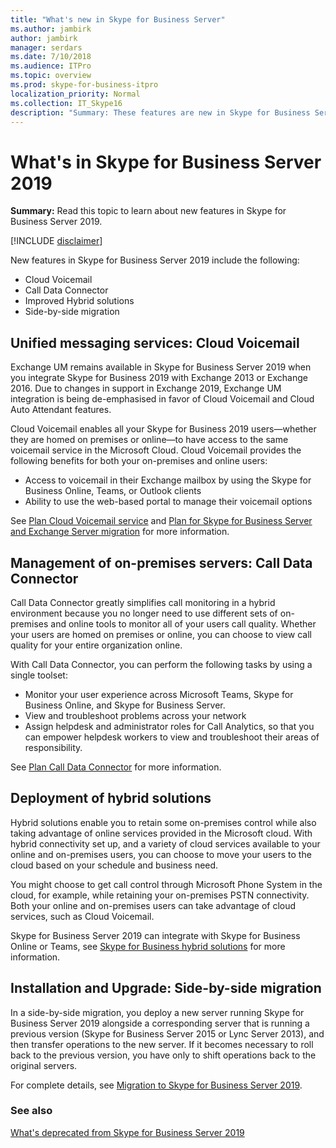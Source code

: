 ```yaml
---
title: "What's new in Skype for Business Server" 
ms.author: jambirk
author: jambirk
manager: serdars
ms.date: 7/10/2018
ms.audience: ITPro
ms.topic: overview
ms.prod: skype-for-business-itpro
localization_priority: Normal
ms.collection: IT_Skype16
description: "Summary: These features are new in Skype for Business Server 2019."
---
```


# What's in Skype for Business Server 2019 

**Summary:** Read this topic to learn about new features in Skype for Business Server 2019.  

[!INCLUDE [disclaimer](disclaimer.md)]

New features in Skype for Business Server 2019 include the following:
  
- Cloud Voicemail 
- Call Data Connector
- Improved Hybrid solutions
- Side-by-side migration

## Unified messaging services: Cloud Voicemail 

Exchange UM remains available in Skype for Business Server 2019 when you integrate Skype for Business 2019 with Exchange 2013 or Exchange 2016. Due to changes in support in Exchange 2019, Exchange UM integration is being de-emphasised in favor of Cloud Voicemail and Cloud Auto Attendant features.  

Cloud Voicemail enables all your Skype for Business 2019 users&#x2014;whether they are homed on premises or online&#x2014;to have access to the same voicemail service in the Microsoft Cloud. Cloud Voicemail provides the following benefits for both your on-premises and online users:

- Access to voicemail in their Exchange mailbox by using the Skype for Business Online, Teams, or Outlook clients 
- Ability to use the web-based portal to manage their voicemail options

See [Plan Cloud Voicemail service](hybrid/plan-cloud-voicemail.md) and [Plan for Skype for Business Server and Exchange Server migration](hybrid/plan-um-migration.md) for more information.
  
## Management of on-premises servers: Call Data Connector

Call Data Connector greatly simplifies call monitoring in a hybrid environment because you no longer need to use different sets of on-premises and online tools to monitor all of your users call quality.  Whether your users are homed on premises or online, you can choose to view call quality for your entire organization online.

With Call Data Connector, you can perform the following tasks by using a single toolset:

- Monitor your user experience across Microsoft Teams, Skype for Business Online, and Skype for Business Server.
- View and troubleshoot problems across your network
- Assign helpdesk and administrator roles for Call Analytics, so that you can empower helpdesk workers to view and troubleshoot their areas of responsibility. 

See [Plan Call Data Connector](hybrid/plan-call-data-connector.md) for more information.
  
## Deployment of hybrid solutions

Hybrid solutions enable you to retain some on-premises control while also taking advantage of online services provided in the Microsoft cloud. With hybrid connectivity set up, and a variety of cloud services available to your online and on-premises users, you can choose to move your users to the cloud based on your schedule and business need.

You might choose to get call control through Microsoft Phone System in the cloud, for example, while retaining your on-premises PSTN connectivity. Both your online and on-premises users can take advantage of cloud services, such as Cloud Voicemail.

Skype for Business Server 2019 can integrate with Skype for Business Online or Teams, see [Skype for Business hybrid solutions](hybrid/hybrid-solutions.md) for more information.

## Installation and Upgrade: Side-by-side migration

In a side-by-side migration, you deploy a new server running Skype for Business Server 2019 alongside a corresponding server that is running a previous version (Skype for Business Server 2015 or Lync Server 2013), and then transfer operations to the new server. If it becomes necessary to roll back to the previous version, you have only to shift operations back to the original servers. 

For complete details, see [Migration to Skype for Business Server 2019](migration/migration-to-skype-for-business-server-2019.md).

### See also

[What's deprecated from Skype for Business Server 2019](deprecated.md)